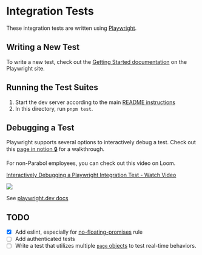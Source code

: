 # Integration Tests

These integration tests are written using [Playwright](https://playwright.dev/).

## Writing a New Test

To write a new test, check out the [Getting Started documentation](https://playwright.dev/docs/intro) on the Playwright
site.

## Running the Test Suites

1. Start the dev server according to the main [README instructions](/README.md#installation)
2. In this directory, run `pnpm test`.

## Debugging a Test

Playwright supports several options to interactively debug a test.
Check out this [page in notion 🔒](https://www.notion.so/parabol/How-to-Debug-Playwright-Integration-Tests-051ab62e0a51488aaa37bce1bb0d5fce) for a walkthrough.

For non-Parabol employees, you can check out this video on Loom.

<a href="https://www.loom.com/share/d6165059a05a416ab954e9f885d08607">
    <p>Interactively Debugging a Playwright Integration Test - Watch Video</p>
    <img style="max-width:300px;" src="https://cdn.loom.com/sessions/thumbnails/d6165059a05a416ab954e9f885d08607-with-play.gif">
</a>

See [playwright.dev docs](https://playwright.dev/docs/debug)

## TODO

- [x] Add eslint, especially for [no-floating-promises](https://github.com/typescript-eslint/typescript-eslint/blob/main/packages/eslint-plugin/docs/rules/no-floating-promises.md) rule
- [ ] Add authenticated tests
- [ ] Write a test that utilizes multiple [`page` objects](https://playwright.dev/docs/pages#multiple-pages) to test real-time behaviors.
